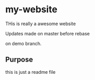 # my-website

THis is really a awesome website

Updates made on master before rebase

on demo branch.


## Purpose
this is just a readme file
